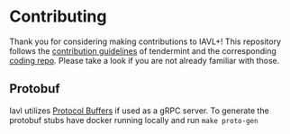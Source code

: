 # Contributing

Thank you for considering making contributions to IAVL+! This repository follows
the [contribution guidelines] of tendermint and the corresponding [coding repo].
Please take a look if you are not already familiar with those.

[contribution guidelines]: https://github.com/tendermint/tendermint/blob/master/CONTRIBUTING.md

[coding repo]: https://github.com/tendermint/coding

## Protobuf

Iavl utilizes [Protocol Buffers](https://developers.google.com/protocol-buffers)
if used as a gRPC server. To generate the protobuf stubs have docker running
locally and run `make proto-gen`
